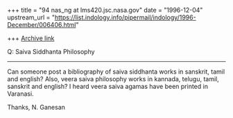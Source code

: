 +++
title = "94 nas_ng at lms420.jsc.nasa.gov"
date = "1996-12-04"
upstream_url = "https://list.indology.info/pipermail/indology/1996-December/006406.html"

+++
[Archive link](https://list.indology.info/pipermail/indology/1996-December/006406.html)


  Q: Saiva Siddhanta Philosophy
  *****************************

Can someone post a bibliography of saiva siddhanta works in
sanskrit, tamil and english? Also, veera saiva philosophy
works in kannada, telugu, tamil, sanskrit and english? I heard
veera saiva agamas have been printed in Varanasi.

Thanks,
N. Ganesan




